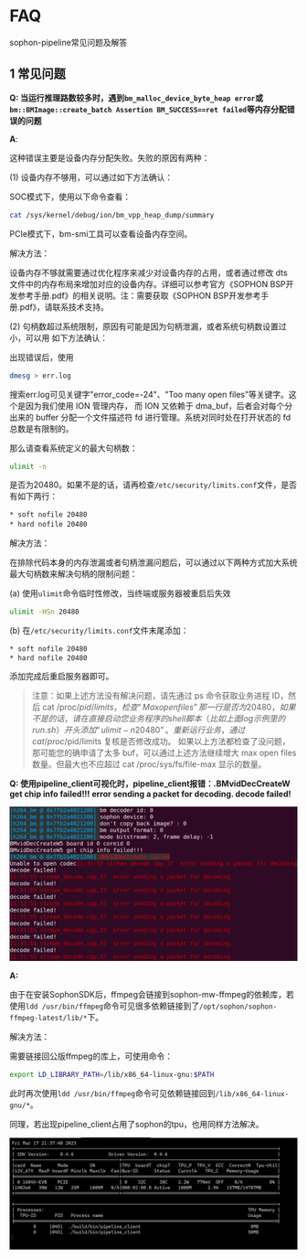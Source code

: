 # FAQ

sophon-pipeline常见问题及解答

## 1 常见问题

**Q: 当运行推理路数较多时，遇到`bm_malloc_device_byte_heap error`或`bm::BMImage::create_batch Assertion BM_SUCCESS==ret failed`等内存分配错误的问题**

**A**: 

这种错误主要是设备内存分配失败。失败的原因有两种：

(1) 设备内存不够用，可以通过如下方法确认：

SOC模式下，使用以下命令查看：

```bash
cat /sys/kernel/debug/ion/bm_vpp_heap_dump/summary
```

PCIe模式下，bm-smi工具可以查看设备内存空间。

解决方法：

设备内存不够就需要通过优化程序来减少对设备内存的占用，或者通过修改 dts 文件中的内存布局来增加对应的设备内存。详细可以参考官方《SOPHON BSP开发参考手册.pdf》的相关说明。注：需要获取《SOPHON BSP开发参考手册.pdf》，请联系技术支持。



(2) 句柄数超过系统限制，原因有可能是因为句柄泄漏，或者系统句柄数设置过小，可以用 如下方法确认：

出现错误后，使用

```bash
dmesg > err.log
```

搜索err.log可见关键字"error_code=-24"、"Too many open files"等关键字。这个是因为我们使用 ION 管理内存， 而 ION 又依赖于 dma_buf，后者会对每个分出来的 buffer 分配一个文件描述符 fd 进行管理。系统对同时处在打开状态的 fd 总数是有限制的。

那么请查看系统定义的最大句柄数：

```bash
ulimit -n
```

是否为20480。如果不是的话，请再检查`/etc/security/limits.conf`文件，是否有如下两行：

```bash
* soft nofile 20480
* hard nofile 20480 
```

解决方法：

在排除代码本身的内存泄漏或者句柄泄漏问题后，可以通过以下两种方式加大系统最大句柄数来解决句柄的限制问题：

(a) 使用`ulimit`命令临时性修改，当终端或服务器被重启后失效

```bash
ulimit -HSn 20480
```

(b) 在`/etc/security/limits.conf`文件末尾添加：

```
* soft nofile 20480
* hard nofile 20480
```

添加完成后重启服务器即可。

> 注意：如果上述方法没有解决问题，请先通过 ps 命令获取业务进程 ID，然后 cat /proc/$pid/limits， 检查“Max open files”那一行是否为 20480，如果不是的话，请在直接启动您业务程序的 shell 脚本（比如上面 log 示例里的 run.sh）开头添加“ulimit -n 20480”。重新运行业务，通过 cat /proc/$pid/limits 复核是否修改成功。 如果以上方法都检查了没问题，那可能您的确申请了太多 buf，可以通过上述方法继续增大 max open files 数量。但最大也不应超过 cat /proc/sys/fs/file-max 显示的数量。



**Q: 使用pipeline_client可视化时，pipeline_client报错：.BMvidDecCreateW get chip info failed!!! error sending a packet for decoding. decode failed!**

<img src="../pics/faq/pipeline_client_rtsp_decode_failed.png" style="zoom:50%">

**A:**

由于在安装SophonSDK后，ffmpeg会链接到sophon-mw-ffmpeg的依赖库，若使用`ldd /usr/bin/ffmpeg`命令可见很多依赖链接到了`/opt/sophon/sophon-ffmpeg-latest/lib/*`下。

解决方法：

需要链接回公版ffmpeg的库上，可使用命令：

```bash
export LD_LIBRARY_PATH=/lib/x86_64-linux-gnu:$PATH
```

此时再次使用`ldd /usr/bin/ffmpeg`命令可见依赖链接回到`/lib/x86_64-linux-gnu/*`。

同理，若出现pipeline_client占用了sophon的tpu，也用同样方法解决。

<img src="../pics/faq/pipeline_client_bmffmpeg.jpg" style="zoom:50%">

